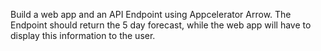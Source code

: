 Build a web app and an API Endpoint using Appcelerator Arrow. 
The Endpoint should return the 5 day forecast, 
while the web app will have to display this information to the user.